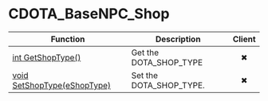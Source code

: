 # CDOTA_BaseNPC_Shop
Function|Description|Client
--|--|:--:
[int GetShopType()](GetShopType)|Get the DOTA_SHOP_TYPE|✖
[void SetShopType(eShopType)](SetShopType)|Set the DOTA_SHOP_TYPE.|✖
